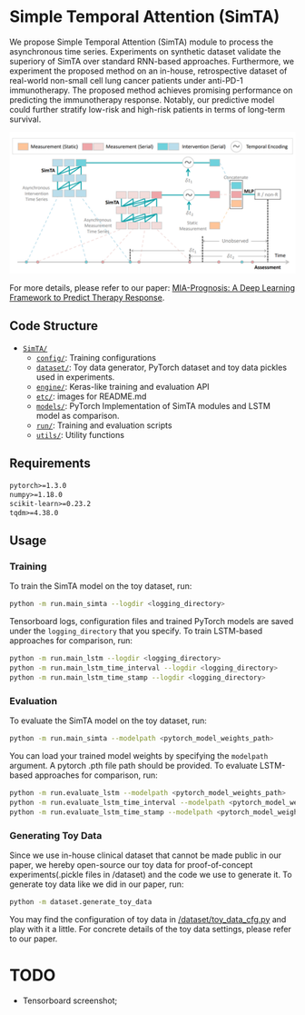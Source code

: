 # **Sim**ple **T**emporal **A**ttention (SimTA)

We propose Simple Temporal Attention (SimTA) module to process the asynchronous time series. Experiments on synthetic dataset validate the superiory of SimTA over standard RNN-based approaches. Furthermore, we experiment the proposed method on an in-house, retrospective dataset of real-world non-small cell lung cancer patients under anti-PD-1 immunotherapy. The proposed method achieves promising performance on predicting the immunotherapy response. Notably, our predictive model could further stratify low-risk and high-risk patients in terms of long-term survival.

![SimTA Illustration](etc/simta_illustration.png)

For more details, please refer to our paper: [MIA-Prognosis: A Deep Learning Framework to Predict Therapy Response](https://arxiv.org/pdf/2010.04062.pdf).

## Code Structure
* [`SimTA/`](./)
    * [`config/`](config/): Training configurations
    * [`dataset/`](dataset/): Toy data generator, PyTorch dataset and toy data pickles used in experiments.
    * [`engine/`](engine/): Keras-like training and evaluation API
    * [`etc/`](etc/): images for README.md
    * [`models/`](models/): PyTorch Implementation of SimTA modules and LSTM model as comparison.
    * [`run/`](/run): Training and evaluation scripts
    * [`utils/`](/utils): Utility functions

## Requirements
```
pytorch>=1.3.0
numpy>=1.18.0
scikit-learn>=0.23.2
tqdm>=4.38.0
```

## Usage
### Training
To train the SimTA model on the toy dataset, run:
```bash
python -m run.main_simta --logdir <logging_directory>
```
Tensorboard logs, configuration files and trained PyTorch models are saved under the `logging_directory` that you specify.
To train LSTM-based approaches for comparison, run:
```bash
python -m run.main_lstm --logdir <logging_directory>
python -m run.main_lstm_time_interval --logdir <logging_directory>
python -m run.main_lstm_time_stamp --logdir <logging_directory>
```

### Evaluation
To evaluate the SimTA model on the toy dataset, run:
```bash
python -m run.main_simta --modelpath <pytorch_model_weights_path>
```
You can load your trained model weights by specifying the `modelpath` argument. A pytorch .pth file path should be provided.
To evaluate LSTM-based approaches for comparison, run:
```bash
python -m run.evaluate_lstm --modelpath <pytorch_model_weights_path>
python -m run.evaluate_lstm_time_interval --modelpath <pytorch_model_weights_path>
python -m run.evaluate_lstm_time_stamp --modelpath <pytorch_model_weights_path>
```

### Generating Toy Data
Since we use in-house clinical dataset that cannot be made public in our paper, we hereby open-source our toy data for proof-of-concept experiments(.pickle files in /dataset) and the code we use to generate it. To generate toy data like we did in our paper, run:
```bash
python -m dataset.generate_toy_data
```
You may find the configuration of toy data in [/dataset/toy_data_cfg.py](/dataset/toy_data_cfg.py) and play with it a little. For concrete details of the toy data settings, please refer to our paper.

# TODO
- Tensorboard screenshot;